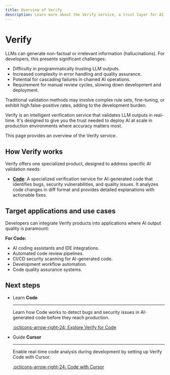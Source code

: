 ```yaml
---
title: Overview of Verify
description: Learn more about the Verify service, a trust layer for AI stacks that provides a set of features to validate LLM outputs in real-time.
---
```


# Verify

LLMs can generate non-factual or irrelevant information (hallucinations). For developers, this presents significant challenges:

- Difficulty in programmatically trusting LLM outputs.
- Increased complexity in error handling and quality assurance.
- Potential for cascading failures in chained AI operations.
- Requirement for manual review cycles, slowing down development and deployment.

Traditional validation methods may involve complex rule sets, fine-tuning, or exhibit high false-positive rates, adding to the development burden.

Verify is an intelligent verification service that validates LLM outputs in real-time. It's designed to give you the trust needed to deploy AI at scale in production environments where accuracy matters most.

This page provides an overview of the Verify service.

## How Verify works

Verify offers one specialized product, designed to address specific AI validation needs:

<!-- - **[Reliability](/verify/reliability/overview/)**: An intelligent verification service that validates LLM outputs in real-time. It assesses output reliability based on prompts, outputs, and optional context, leveraging real-time internet access to validate claims against up-to-date public information. -->

- **[Code](/verify/code/overview/)**: A specialized verification service for AI-generated code that identifies bugs, security vulnerabilities, and quality issues. It analyzes code changes in diff format and provides detailed explanations with actionable fixes.


## Target applications and use cases

Developers can integrate Verify products into applications where AI output quality is paramount:

<!-- **For Reliability:**

- Automated content generation pipelines.
- Customer-facing chatbots and virtual assistants.
- Question-answering systems over private or public data (RAG).
- AI-driven data extraction and summarization tools.
- Internal workflow automation involving LLM-generated text. -->

**For Code:**

- AI coding assistants and IDE integrations.
- Automated code review pipelines.
- CI/CD security scanning for AI-generated code.
- Development workflow automation.
- Code quality assurance systems.

## Next steps

<div class="grid cards" markdown>

-   <span class="badge learn">Learn</span> __Code__

    ---

    Learn how Code works to detect bugs and security issues in AI-generated code before they reach production.

    [:octicons-arrow-right-24: Explore Verify for Code](/verify/code/overview/)

-   <span class="badge guide">Guide</span> __Cursor__

    ---

    Enable real-time code analysis during development by setting up Verify Code with Cursor.

    [:octicons-arrow-right-24: Code with Cursor](/verify/code/integrations#setup-instructions)

</div>
